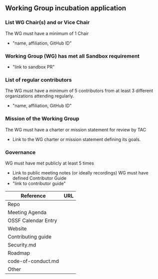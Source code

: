 ## Working Group incubation application

### List WG Chair(s) and or Vice Chair
The WG must have a minimum of 1 Chair

  * "name, affiliation, GitHub ID"


### Working Group (WG) has met all Sandbox requirement
  * "link to sandbox PR"

### List of regular contributors
The WG must have a minimum of 5 contributors from at least 3 different organizations attending regularly.
  * "name, affiliation, GitHub ID"


### Mission of the Working Group
The WG must have a charter or mission statement for review by TAC
  * Link to the WG charter or mission statement defining its goals.

### Governance
WG must have met publicly at least 5 times
   * Link to public meeting notes (or ideally recordings)
WG must have defined Contributor Guide
  * "link to contributor guide"

 Reference              | URL |
|-----------------------|-----|
| Repo                  |     |
| Meeting Agenda        |     |
| OSSF Calendar Entry   |     |
| Website               |     |
| Contributing guide    |     |
| Security.md           |     |
| Roadmap               |     |
| code-of-conduct.md               |     |
| Other                 |     |

